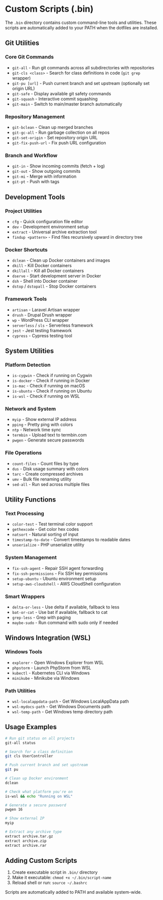 # Custom Scripts (.bin)

The `.bin` directory contains custom command-line tools and utilities. These scripts are automatically added to your PATH when the dotfiles are installed.

## Git Utilities

### Core Git Commands
- `git-all` - Run git commands across all subdirectories with repositories
- `git-cls <class>` - Search for class definitions in code (`git grep` wrapper)
- `git-pu [url]` - Push current branch and set upstream (optionally set origin URL)
- `git-safe` - Display available git safety commands
- `git-squash` - Interactive commit squashing
- `git-main` - Switch to main/master branch automatically

### Repository Management
- `git-bclean` - Clean up merged branches
- `git-gc-all` - Run garbage collection on all repos
- `git-set-origin` - Set repository origin URL
- `git-fix-push-url` - Fix push URL configuration

### Branch and Workflow
- `git-in` - Show incoming commits (fetch + log)
- `git-out` - Show outgoing commits 
- `git-mi` - Merge with information
- `git-pt` - Push with tags

## Development Tools

### Project Utilities
- `cfg` - Quick configuration file editor
- `dev` - Development environment setup
- `extract` - Universal archive extraction tool
- `findup <pattern>` - Find files recursively upward in directory tree

### Docker Shortcuts
- `dclean` - Clean up Docker containers and images
- `dkill` - Kill Docker containers
- `dkillall` - Kill all Docker containers
- `dserve` - Start development server in Docker
- `dsh` - Shell into Docker container
- `dstop` / `dstopall` - Stop Docker containers

### Framework Tools
- `artisan` - Laravel Artisan wrapper
- `drush` - Drupal Drush wrapper
- `wp` - WordPress CLI wrapper
- `serverless` / `sls` - Serverless framework
- `jest` - Jest testing framework
- `cypress` - Cypress testing tool

## System Utilities

### Platform Detection
- `is-cygwin` - Check if running on Cygwin
- `is-docker` - Check if running in Docker
- `is-mac` - Check if running on macOS
- `is-ubuntu` - Check if running on Ubuntu
- `is-wsl` - Check if running on WSL

### Network and System
- `myip` - Show external IP address
- `pping` - Pretty ping with colors
- `ntp` - Network time sync
- `termbin` - Upload text to termbin.com
- `pwgen` - Generate secure passwords

### File Operations
- `count-files` - Count files by type
- `dus` - Disk usage summary with colors
- `tarc` - Create compressed archives
- `umv` - Bulk file renaming utility
- `sed-all` - Run sed across multiple files

## Utility Functions

### Text Processing
- `color-test` - Test terminal color support
- `gethexcode` - Get color hex codes
- `natsort` - Natural sorting of input
- `timestamp-to-date` - Convert timestamps to readable dates
- `unserialize` - PHP unserialize utility

### System Management
- `fix-ssh-agent` - Repair SSH agent forwarding
- `fix-ssh-permissions` - Fix SSH key permissions
- `setup-ubuntu` - Ubuntu environment setup
- `setup-aws-cloudshell` - AWS CloudShell configuration

### Smart Wrappers
- `delta-or-less` - Use delta if available, fallback to less
- `bat-or-cat` - Use bat if available, fallback to cat
- `grep-less` - Grep with paging
- `maybe-sudo` - Run command with sudo only if needed

## Windows Integration (WSL)

### Windows Tools
- `explorer` - Open Windows Explorer from WSL
- `phpstorm` - Launch PhpStorm from WSL
- `kubectl` - Kubernetes CLI via Windows
- `minikube` - Minikube via Windows

### Path Utilities
- `wsl-localappdata-path` - Get Windows LocalAppData path
- `wsl-mydocs-path` - Get Windows Documents path  
- `wsl-temp-path` - Get Windows temp directory path

## Usage Examples

```bash
# Run git status on all projects
git-all status

# Search for a class definition
git cls UserController

# Push current branch and set upstream
git pu

# Clean up Docker environment
dclean

# Check what platform you're on
is-wsl && echo "Running on WSL"

# Generate a secure password
pwgen 16

# Show external IP
myip

# Extract any archive type
extract archive.tar.gz
extract archive.zip
extract archive.rar
```

## Adding Custom Scripts

1. Create executable script in `.bin/` directory
2. Make it executable: `chmod +x ~/.bin/script-name`
3. Reload shell or run: `source ~/.bashrc`

Scripts are automatically added to PATH and available system-wide.